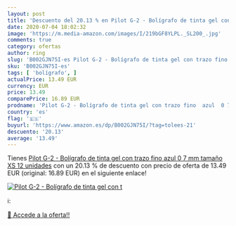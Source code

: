 ```yaml
---
layout: post
title: 'Descuento del 20.13 % en Pilot G-2 - Bolígrafo de tinta gel con t'
date: 2020-07-04 18:02:32
image: 'https://m.media-amazon.com/images/I/219bGF8YLPL._SL200_.jpg'
comments: true
category: ofertas
author: ring
slug: 'B002GJN75I-es Pilot G-2 - Bolígrafo de tinta gel con trazo fino azul 0 7...'
sku: 'B002GJN75I-es'
tags: [ 'bolígrafo', ]
actualPrice: 13.49 EUR
currency: EUR
price: 13.49
comparePrice: 16.89 EUR
prodname: 'Pilot G-2 - Bolígrafo de tinta gel con trazo fino  azul  0 7 mm  tamaño XS  12 unidades'
country: 'es'
flag: '🇪🇸'
buyurl: 'https://www.amazon.es/dp/B002GJN75I/?tag=tolees-21'
descuento: '20.13'
average: '13.49'
---
```


Tienes [Pilot G-2 - Bolígrafo de tinta gel con trazo fino  azul  0 7 mm  tamaño XS  12 unidades](https://www.amazon.es/dp/B002GJN75I/?tag=tolees-21) con un 20.13 % de descuento con precio de oferta de 13.49 EUR (original: 16.89 EUR) en el siguiente enlace!

[![Pilot G-2 - Bolígrafo de tinta gel con t](https://m.media-amazon.com/images/I/219bGF8YLPL._SL200_.jpg)](https://www.amazon.es/dp/B002GJN75I/?tag=tolees-21)

ℹ️:


[🛒 Accede a la oferta!!](https://www.amazon.es/dp/B002GJN75I/?tag=tolees-21)
